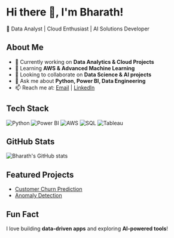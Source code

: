# Hi there 👋, I'm Bharath!
🚀 Data Analyst | Cloud Enthusiast | AI Solutions Developer

## About Me
- 🔭 Currently working on **Data Analytics & Cloud Projects**
- 🌱 Learning **AWS & Advanced Machine Learning**
- 👯 Looking to collaborate on **Data Science & AI projects**
- 💬 Ask me about **Python, Power BI, Data Engineering**
- 📫 Reach me at: [Email](mailto:bharathshakthivel1107@gmail.com) | [LinkedIn](https://linkedin.com/in/bharath-shakthivel)

## Tech Stack
![Python](https://img.shields.io/badge/Python-3776AB?style=for-the-badge&logo=python&logoColor=white)
![Power BI](https://img.shields.io/badge/PowerBI-F2C811?style=for-the-badge&logo=Power-BI&logoColor=black)
![AWS](https://img.shields.io/badge/AWS-232F3E?style=for-the-badge&logo=amazon-aws&logoColor=white)
![SQL](https://img.shields.io/badge/SQL-CC2927?style=for-the-badge&logo=Microsoft-SQL-Server&logoColor=white)
![Tableau](https://img.shields.io/badge/Tableau-E97627?style=for-the-badge&logo=Tableau&logoColor=white)

## GitHub Stats
![Bharath's GitHub stats](https://github-readme-stats.vercel.app/api?username=BharathShakthivel&show_icons=true&theme=radical)

## Featured Projects
- [Customer Churn Prediction](https://github.com/BharathShakthivel/Data-Analytics/tree/main/Customer%20Churn%20Prediction)
- [Anomaly Detection](https://github.com/BharathShakthivel/Deep-Learning/tree/main/Conformal%20LSTM%20Classifier%20for%20Anomaly%20Detection)

## Fun Fact
I love building **data-driven apps** and exploring **AI-powered tools**!
